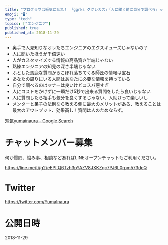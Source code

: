 ```yaml
---
title: "プログラマは短気になれ！ 「ggrks ググレカス」「人に聞く前に自分で調べろ」って正気なの？"
emoji: "🖥"
type: "tech"
topics: ["エンジニア"]
published: true
published_at: 2018-11-29
---
```


- 奥手で人見知りなオレたちエンジニアのエクスキューズじゃないの？
- 人に聞いたほうが千倍速い
- 人がカスタマイズする情報の高品質さ半端じゃない
- 熟練エンジニアの知見の深さ半端じゃない
- ふとした馬鹿な質問からこぼれ落ちてくる師匠の情報は宝石
- あなたの周りにいる人間はあなたに必要な情報を持っている
- 自分で調べるのはマナーは良いけどコスパ悪すぎ
- 人にコストをかけずに一瞬だけ5秒で出来る質問をしたら良いじゃない
- 人に質問したら相手も気分を良くするじゃない、人助けって楽しいし
- メンターと弟子の法則なら教える側に最大のメリットがある、教えることは最大のアウトプット、効果高し！質問は人のためならず。


[短気yumainaura - Google Search](https://www.google.co.jp/search?q=%E7%9F%AD%E6%B0%97yumainaura&oq=%E7%9F%AD%E6%B0%97yumainaura&aqs=chrome..69i57.3030j0j7&sourceid=chrome&ie=UTF-8)








<!-- Update From Qiita API -->

# チャットメンバー募集


何か質問、悩み事、相談などあればLINEオープンチャットもご利用ください。

https://line.me/ti/g2/eEPltQ6Tzh3pYAZV8JXKZqc7PJ6L0rpm573dcQ





# Twitter


https://twitter.com/YumaInaura


<!-- Update From Qiita API -->



# 公開日時

2018-11-29
